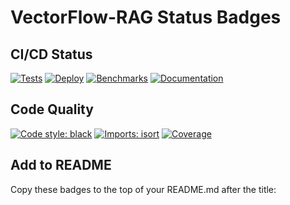 # VectorFlow-RAG Status Badges

## CI/CD Status

[![Tests](https://github.com/YOUR_USERNAME/VectorFlow-RAG/actions/workflows/tests.yml/badge.svg)](https://github.com/YOUR_USERNAME/VectorFlow-RAG/actions/workflows/tests.yml)
[![Deploy](https://github.com/YOUR_USERNAME/VectorFlow-RAG/actions/workflows/deploy.yml/badge.svg)](https://github.com/YOUR_USERNAME/VectorFlow-RAG/actions/workflows/deploy.yml)
[![Benchmarks](https://github.com/YOUR_USERNAME/VectorFlow-RAG/actions/workflows/benchmark.yml/badge.svg)](https://github.com/YOUR_USERNAME/VectorFlow-RAG/actions/workflows/benchmark.yml)
[![Documentation](https://github.com/YOUR_USERNAME/VectorFlow-RAG/actions/workflows/docs.yml/badge.svg)](https://github.com/YOUR_USERNAME/VectorFlow-RAG/actions/workflows/docs.yml)

## Code Quality

[![Code style: black](https://img.shields.io/badge/code%20style-black-000000.svg)](https://github.com/psf/black)
[![Imports: isort](https://img.shields.io/badge/%20imports-isort-%231674b1?style=flat&labelColor=ef8336)](https://pycqa.github.io/isort/)
[![Coverage](https://img.shields.io/codecov/c/github/YOUR_USERNAME/VectorFlow-RAG.svg)](https://codecov.io/gh/YOUR_USERNAME/VectorFlow-RAG)

## Add to README

Copy these badges to the top of your README.md after the title:

